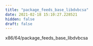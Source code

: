 ```yaml
---
title: "package_feeds_base_libdvbcsa"
date: 2021-02-18 15:10:27.228521
hidden: false
draft: false
---
```


x86/64/package_feeds_base_libdvbcsa

